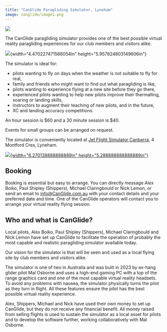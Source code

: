 ```yaml
---
title: "CanGlide Paragliding Simulator, Lyneham"
image: canglide/image1.png
---
```

![](/images/canglide/image1.png)

The CanGlide paragliding simulator provides one of the best possible virtual reality paragliding experiences for our club members and visitors alike.

![](/images/canglide/image2.jpeg){width="4.470227471566054in" height="5.957824803149606in"}

The simulator is ideal for:

- pilots wanting to fly on days when the weather is not suitable to fly for real,
- family and friends who might want to find out what paragliding is like,
- pilots wanting to experience flying at a new site before they go there,
- experienced pilots wanting to help new pilots improve their thermalling, soaring or landing skills,
- instructors to augment their teaching of new pilots, and in the future,
- XC and landing accuracy competitions.

An hour session is \$60 and a 30 minute session is \$40.

Events for small groups can be arranged on request.

The simulator is conveniently located at [Jet Flight Simulator Canberra](https://maps.app.goo.gl/hKj9XzxiQRsLmDJMA), 4 Montford Cres, Lyneham.

[![](/images/canglide/image3.png){width="6.270138888888889in" height="5.288888888888889in"}](https://maps.app.goo.gl/hKj9XzxiQRsLmDJMA)

## Booking

Booking is essential but easy to arrange.
You can directly message Alex Boiko, Paul Shipley (Shippers), Michael Claringbould or Nick Lemon, or send an email to [info\@CanGlide.com.au](mailto:info@CanGlide.com.au) with your contact details and your preferred date and time.
One of the CanGlide operators will contact you to arrange your virtual reality flying session.

## Who and what is CanGlide?

Local pilots, Alex Boiko, Paul Shipley (Shippers), Michael Claringbould and Nick Lemon have set up CanGlide to facilitate the operation of probably the most capable and realistic paragliding simulator available today.

Our vision for the simulator is that will be seen and used as a local flying site by club members and visitors alike.

The simulator is one of two in Australia and was built in 2023 by ex-hang glider pilot Mal Osborne and uses a high-end gaming PC with a top of the range graphics card and one of the most capable virtual reality headsets.
To avoid any problems with nausea, the simulator physically turns the pilot as they turn in flight.
All these features ensure the pilot has the best possible virtual reality experience.

Alex, Shippers, Michael and Nick have used their own money to set up CanGlide, but they do not receive any financial benefit.
All money raised from selling flights is used to sustain the simulator as a local asset for pilots and to develop the software further, working collaboratively with Mal Osborne.
